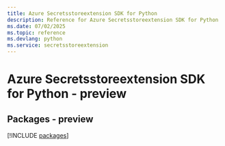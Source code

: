 ```yaml
---
title: Azure Secretsstoreextension SDK for Python
description: Reference for Azure Secretsstoreextension SDK for Python
ms.date: 07/02/2025
ms.topic: reference
ms.devlang: python
ms.service: secretsstoreextension
---
```

# Azure Secretsstoreextension SDK for Python - preview
## Packages - preview
[!INCLUDE [packages](secretsstoreextension-index.md)]